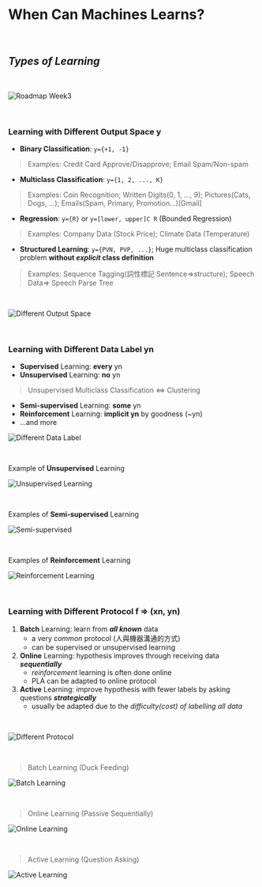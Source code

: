 # When Can Machines Learns?

<br />

## _Types of Learning_

<br />

![Roadmap Week3](https://github.com/linda2020130/Notes_ML-Foundations/blob/master/Pictures/Week%203/roadmap%20w3.PNG)

<br />

### Learning with Different Output Space y

* **Binary Classification**: `y={+1, -1}`
> Examples: Credit Card Approve/Disapprove; Email Spam/Non-spam
* **Multiclass Classification**: `y={1, 2, ..., K}`
> Examples: Coin Recognition; Written Digits(0, 1, ..., 9); Pictures(Cats, Dogs, ...); Emails(Spam, Primary, Promotion...)[Gmail]
* **Regression**: `y={R}` or `y=[lower, upper]C R` (Bounded Regression)
> Examples: Company Data (Stock Price); Climate Data (Temperature)
* **Structured Learning**: `y={PVN, PVP, ...}`; Huge multiclass classification problem **without *explicit* class definition**
> Examples: Sequence Tagging(詞性標記 Sentence=>structure); Speech Data=> Speech Parse Tree

<br />

![Different Output Space](https://github.com/linda2020130/Notes_ML-Foundations/blob/master/Pictures/Week%203/different%20output%20space.PNG)

<br />

### Learning with Different Data Label yn

* **Supervised** Learning: **every** yn
* **Unsupervised** Learning: **no** yn
> Unsupervised Multiclass Classification <=> Clustering
* **Semi-supervised** Learning: **some** yn
* **Reinforcement** Learning: **implicit yn** by goodness (~yn)
* ...and more

![Different Data Label](https://github.com/linda2020130/Notes_ML-Foundations/blob/master/Pictures/Week%203/different%20data%20label.PNG)

<br />

Example of **Unsupervised** Learning

![Unsupervised Learning](https://github.com/linda2020130/Notes_ML-Foundations/blob/master/Pictures/Week%203/unsupervised%20learning.PNG)

<br />

Examples of **Semi-supervised** Learning

![Semi-supervised](https://github.com/linda2020130/Notes_ML-Foundations/blob/master/Pictures/Week%203/semi-supervised.PNG)

<br />

Examples of **Reinforcement** Learning

![Reinforcement Learning](https://github.com/linda2020130/Notes_ML-Foundations/blob/master/Pictures/Week%203/reinforcement%20learning.PNG)

<br />

### Learning with Different Protocol f => (xn, yn)

1. **Batch** Learning: learn from ***all known*** data
    * a very *common* protocol (人與機器溝通的方式)
    * can be supervised or unsupervised learning
2. **Online** Learning: hypothesis improves through receiving data ***sequentially***
    * *reinforcement* learning is often done online
    * PLA can be adapted to online protocol
3. **Active** Learning: improve hypothesis with fewer labels by asking questions ***strategically***
    * usually be adapted due to the *difficulty(cost) of labelling all data*

<br/>

![Different Protocol](https://github.com/linda2020130/Notes_ML-Foundations/blob/master/Pictures/Week%203/different%20protocol.PNG)

<br />

> Batch Learning (Duck Feeding)

![Batch Learning](https://github.com/linda2020130/Notes_ML-Foundations/blob/master/Pictures/Week%203/batch%20learning.PNG)

<br />

> Online Learning (Passive Sequentially)

![Online Learning](https://github.com/linda2020130/Notes_ML-Foundations/blob/master/Pictures/Week%203/online%20learning.PNG)

<br />

> Active Learning (Question Asking)

![Active Learning](https://github.com/linda2020130/Notes_ML-Foundations/blob/master/Pictures/Week%203/active%20learning.PNG)

<br />






